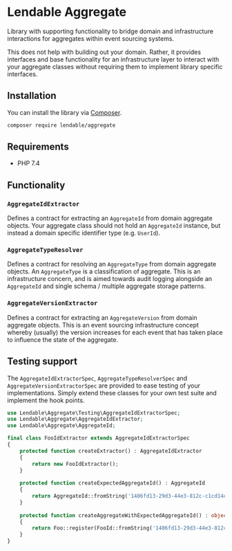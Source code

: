 Lendable Aggregate
====================
Library with supporting functionality to bridge domain and infrastructure interactions for aggregates within event sourcing systems.

This does not help with building out your domain. Rather, it provides interfaces and base functionality for an infrastructure layer to interact with your
aggregate classes without requiring them to implement library specific interfaces.

## Installation

You can install the library via [Composer](https://getcomposer.org/).

```bash
composer require lendable/aggregate
```

## Requirements

* PHP 7.4

## Functionality

### `AggregateIdExtractor`

Defines a contract for extracting an `AggregateId` from domain aggregate objects. Your aggregate class should not hold an `AggregateId` instance, but instead a
domain specific identifier type (e.g. `UserId`).

### `AggregateTypeResolver`

Defines a contract for resolving an `AggregateType` from domain aggregate objects. An `AggregateType` is a classification of aggregate. This is an
infrastructure concern, and is aimed towards audit logging alongside an `AggregateId` and single schema / multiple aggregate storage patterns.

### `AggregateVersionExtractor`

Defines a contract for extracting an `AggregateVersion` from domain aggregate objects. This is an event sourcing infrastructure concept whereby (usually) the
version increases for each event that has taken place to influence the state of the aggregate.

## Testing support

The `AggregateIdExtractorSpec`, `AggregateTypeResolverSpec` and `AggregateVersionExtractorSpec` are provided to ease testing of your implementations. Simply
extend these classes for your own test suite and implement the hook points.

```php
use Lendable\Aggregate\Testing\AggregateIdExtractorSpec;
use Lendable\Aggregate\AggregateIdExtractor;
use Lendable\Aggregate\AggregateId;

final class FooIdExtractor extends AggregateIdExtractorSpec 
{
    protected function createExtractor() : AggregateIdExtractor
    {
        return new FooIdExtractor();
    }
    
    protected function createExpectedAggregateId() : AggregateId
    {
        return AggregateId::fromString('1406fd13-29d3-44e3-812c-c1cd14e12b38');
    }
    
    protected function createAggregateWithExpectedAggregateId() : object
    {
        return Foo::register(FooId::fromString('1406fd13-29d3-44e3-812c-c1cd14e12b38'));
    }
}
```
